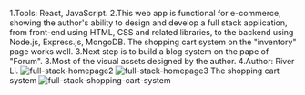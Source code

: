 1.Tools: React, JavaScript.
2.This web app is functional for e-commerce, showing the author's ability to design and develop a full stack application, from front-end using HTML, CSS and related libraries,  to the backend using Node.js, Express.js, MongoDB. The shopping cart system on the "inventory" page works well. 
3.Next step is to build a blog system on the pape of "Forum".
3.Most of the visual assets designed by the author.
4.Author: River Li.
![full-stack-homepage2](https://github.com/user-attachments/assets/bce74532-cffa-4507-aed5-f3b7f0d7e202)
![full-stack-homepage3](https://github.com/user-attachments/assets/66dc392f-1519-487f-879e-ad9a88032888)
The shopping cart system
![full-stack-shopping-cart-system](https://github.com/user-attachments/assets/1fd69327-64d9-4d2a-9f19-26f92f8ffbdf)
